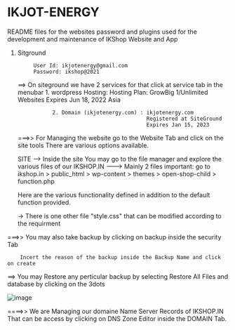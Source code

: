 # IKJOT-ENERGY
README files for the websites password and plugins used for the development and maintenance of IKShop Website and App 


1. Sitground 
      
            User Id: ikjotenergy@gmail.com 
            Password: ikshop@2021
            
     ==> On siteground we have 2 services for that click at service tab in the menubar
                  1. wordpress Hosting:   Hosting Plan: GrowBig
                                          1/Unlimited Websites
                                          Expires Jun 18, 2022
                                          Asia
                                          
                  2. Domain (ikjotenergy.com) : ikjotenergy.com
                                                Registered at SiteGround
                                                Expires Jan 15, 2023
                                                
                                                
   ===>> For Managing the website go to the Website Tab and click on the site tools There are various options available.
   
   SITE --> Inside the site You may go to the file manager and explore the various files of our IKSHOP.IN 
   ---> Mainly 2 files important: go to ikshop.in > public_html > wp-content > themes > open-shop-child > function.php
   
     Here are the various functionality defined in addition to the default function provided. 
     
     -> There is one other file "style.css" that can be modified according to the requirment
     
     
===>> You may also take backup by clicking on backup inside the security Tab

        Incert the reason of the backup inside the Backup Name and click on create
        
  ==> You may Restore any perticular backup by selecting Restore All Files and database by clicking on the 3dots 
  
  ![image](https://user-images.githubusercontent.com/93813369/162407054-d6a5d37a-73ca-456f-8d07-53d62154269d.png)
  
  
====>> We are Managing our domaine Name Server Records of IKSHOP.IN That can be access by clicking on DNS Zone Editor  inside the DOMAIN Tab.



